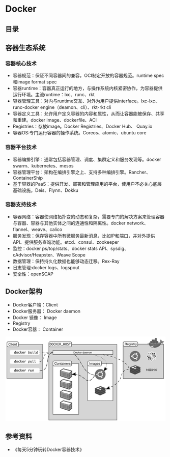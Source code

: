 # Docker
## 目录
## 容器生态系统
### 容器核心技术
* 容器规范：保证不同容器间的兼容，OCI制定开放的容器规范。runtime spec和image format spec
* 容器runtime：容器真正运行的地方，与操作系统内核紧密协作，为容器提供运行环境。主流runtime：lxc、runc、rkt
* 容器管理工具：对内与runtime交互、对外为用户提供interface。lxc-lxc、runc-docker engine（deamon、cli）、rkt-rkt cli
* 容器定义工具：允许用户定义容器的内容和属性，从而让容器能被保存、共享和重建。docker image、dockerfile、ACI
* Registries：存放image。Docker Registries、Docker Hub、 Quay.io
* 容器OS:专门运行容器的操作系统。Coreos、atomic、ubuntu core
### 容器平台技术
* 容器编排引擎：通常包括容器管理、调度、集群定义和服务发现等。docker swarm、kubernetes、mesos
* 容器管理平台：架构在编排引擎之上、支持多种编排引擎。Rancher、ContainerShip
* 基于容器的PaaS：提供开发、部署和管理应用的平台，使用户不必关心底层基础设施。Deis、Flynn、Dokku
### 容器支持技术
* 容器网络：容器使网络拓扑变的动态和复杂，需要专门的解决方案来管理容器与容器、容器与其他实体之间的连通性和隔离性。docker network、flannel、weave、calico
* 服务发现：保存容器中所有微服务最新消息，比如IP和端口，并对外提供API、提供服务查询功能。etcd、consul、zookeeper
* 监控：docker ps/top/stats、docker stats API、sysdig、cAdvisor/Heapster、Weave Scope
* 数据管理：保持持久化数据也能够动态迁移。Rex-Ray
* 日志管理:docker logs、logspout
* 安全性：openSCAP
## Docker架构
* Docker客户端：Client
* Docker服务器： Docker daemon
* Docker 镜像： Image
* Registry
* Docker容器： Container
  
![Docker架构](https://github.com/yzxsong/NoTe/blob/main/images/Docker/Docker%E6%9E%B6%E6%9E%84.png)
## 参考资料
* 《每天5分钟玩转Docker容器技术》
